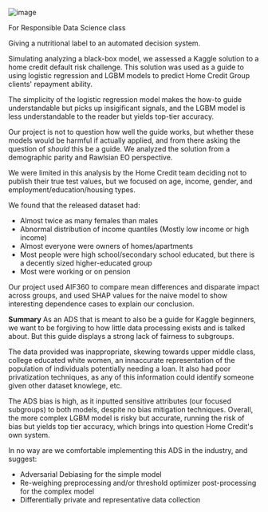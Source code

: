 ![image](https://github.com/javaelliott1/SP22_RDS/assets/89791901/cb597639-ca83-4b2c-84a4-610af060b260)

For Responsible Data Science class

Giving a nutritional label to an automated decision system.

Simulating analyzing a black-box model, we assessed a Kaggle solution to a home credit default risk challenge. This solution was used as a guide to using logistic regression and LGBM models to predict Home Credit Group clients' repayment ability. 

The simplicity of the logistic regression model makes the how-to guide understandable but picks up insigificant signals, and the LGBM model is less understandable to the reader but yields top-tier accuracy. 

Our project is not to question how well the guide works, but whether these models would be harmful if actually applied, and from there asking the question of _should_ this be a guide. We analyzed the solution from a demographic parity and Rawlsian EO perspective.

We were limited in this analysis by the Home Credit team deciding not to publish their true test values, but we focused on age, income, gender, and employment/education/housing types.

We found that the released dataset had:
* Almost twice as many females than males
* Abnormal distribution of income quantiles (Mostly low income or high income)
* Almost everyone were owners of homes/apartments
* Most people were high school/secondary school educated, but there is a decently sized higher-educated group
* Most were working or on pension

Our project used AIF360 to compare mean differences and disparate impact across groups, and used SHAP values for the naive model to show interesting dependence cases to explain our conclusion.

**Summary**
As an ADS that is meant to also be a guide for Kaggle beginners, we want to be forgiving to how little data processing exists and is talked about. But this guide displays a strong lack of fairness to subgroups.

The data provided was inappropriate, skewing towards upper middle class, college educated white women, an innaccurate representation of the population of individuals potentially needing a loan. It also had poor privatization techniques, as any of this information could identify someone given other dataset knowlege, etc.

The ADS bias is high, as it inputted sensitive attributes (our focused subgroups) to both models, despite no bias mitigation techniques. Overall, the more complex LGBM model is risky but accurate, running the risk of bias but yields top tier accuracy, which brings into question Home Credit's own system.

In no way are we comfortable implementing this ADS in the industry, and suggest:
* Adversarial Debiasing for the simple model
* Re-weighing preprocessing and/or threshold optimizer post-processing for the complex model
* Differentially private and representative data collection



